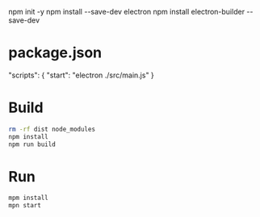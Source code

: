 npm init -y
npm install --save-dev electron
npm install electron-builder --save-dev

# package.json
"scripts": {
    "start": "electron ./src/main.js"
}

# Build
```bash
rm -rf dist node_modules
npm install
npm run build
```

# Run
```bash
mpm install
mpn start
```
